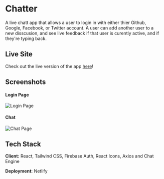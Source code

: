 
# Chatter

A live chatt app that allows a user to login in with either thier Github, Google, Facebook, or Twitter account. A user can add another user to a new disscusion, and see live feedback if that user is curently active, and if they're typing back.


## Live Site

Check out the live version of the app [here](https://chatter-messenger.netlify.app/)!
  
## Screenshots
#### Login Page
![Login Page](https://res.cloudinary.com/alanbedoya/image/upload/v1624308426/Readme.md/2021-06-21_13-45-49_k67wcs.png)


#### Chat
![Chat Page](https://res.cloudinary.com/alanbedoya/image/upload/v1624308544/Readme.md/2021-06-17_01-29-09_f4narb.png)
## Tech Stack

**Client:** React, Tailwind CSS, Firebase Auth, React Icons, Axios and Chat Engine

**Deployment:** Netlify


  
